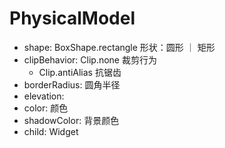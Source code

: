 # PhysicalModel

- shape: BoxShape.rectangle 形状：圆形 ｜ 矩形
- clipBehavior: Clip.none 裁剪行为
  - Clip.antiAlias 抗锯齿
- borderRadius: 圆角半径
- elevation:
- color: 颜色
- shadowColor: 背景颜色
- child: Widget
